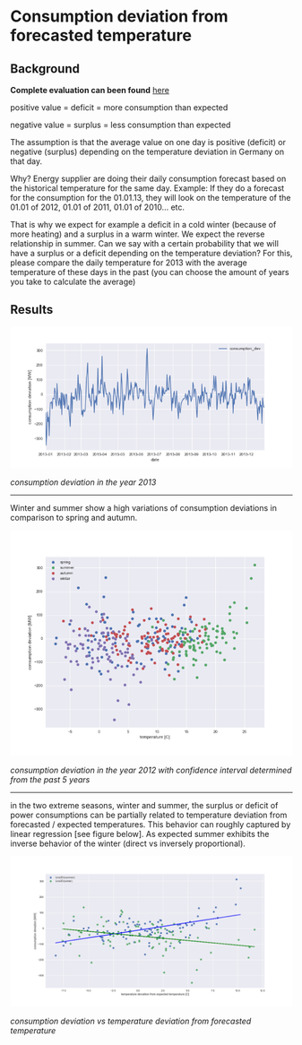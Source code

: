 # Consumption deviation from forecasted temperature
## Background

**Complete evaluation can been found** [here](https://github.com/jimixxperez/consumption_dev/blob/master/consumption_deviation.ipynb)

positive value = deficit = more consumption than expected

negative value = surplus = less consumption than expected

The assumption is that the average value on one day is positive (deficit) or negative (surplus) depending on the temperature deviation in Germany on that day.

Why? Energy supplier are doing their daily consumption forecast based on the historical temperature for the same day.  Example: If they do a forecast for the consumption for the 01.01.13, they will look on the temperature of the 01.01 of 2012, 01.01 of 2011, 01.01 of 2010… etc.

That is why we expect for example a deficit in a cold winter (because of more heating) and a surplus in a warm winter.
We expect the reverse relationship in summer.
Can we say with a certain probability that we will have a surplus or a deficit depending on the temperature deviation?
For this, please compare the daily temperature for 2013 with the average temperature of these days in the past (you can choose the amount of years you take to calculate the average)

## Results



![consumption deviation](consumption_dev_2013.png)

*consumption deviation in the year 2013*

---
Winter and summer show a high variations of consumption deviations in comparison to spring and autumn.



![consumption deviation](consumption_deviation_vs_temperature.png)

*consumption deviation in the year 2012 with confidence interval determined from the past 5 years*

---
in the two extreme seasons, winter and summer, the surplus or deficit of power consumptions can be partially related to temperature deviation from forecasted / expected temperatures. This behavior can roughly captured by linear regression [see figure below]. As expected summer exhibits the inverse behavior of the winter (direct vs inversely proportional).


![consumption deviation](consumption_deviation_vs_temperature_deviation.png)

*consumption deviation vs temperature deviation from forecasted temperature*
